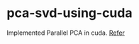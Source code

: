 # pca-svd-using-cuda
Implemented Parallel PCA in cuda. [Refer](https://github.com/4rshdeep/pca-svd-using-cuda/blob/master/lab3.pdf)

